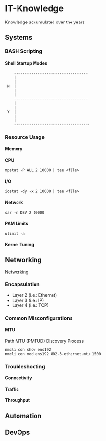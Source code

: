 # IT-Knowledge
Knowledge accumulated over the years

## Systems
### BASH Scripting
#### Shell Startup Modes
```
    ----------------------------------
    |
    |
 N  |
    |
    |
    ----------------------------------
    |
    |
 Y  |
    |
    |
    -----------------------------------
```
### Resource Usage
#### Memory
#### CPU
`mpstat -P ALL 2 10000 | tee <file>`
#### I/O
`iostat -dy -x 2 10000 | tee <file>`
#### Network
`sar -n DEV 2 10000`

#### PAM Limits
`ulimit -a`

#### Kernel Tuning


## Networking
[Networking](NETWORKING.md)
### Encapsulation
- Layer 2 (i.e.: Ethernet)
- Layer 3 (i.e.: IP)
- Layer 4 (i.e.: TCP)

### Common Misconfigurations
#### MTU
Path MTU (PMTUD) Discovery Process

```
nmcli con show ens192
nmcli con mod ens192 802-3-ethernet.mtu 1500
```
### Troubleshooting
#### Connectivity
#### Traffic
#### Throughput


## Automation

## DevOps
